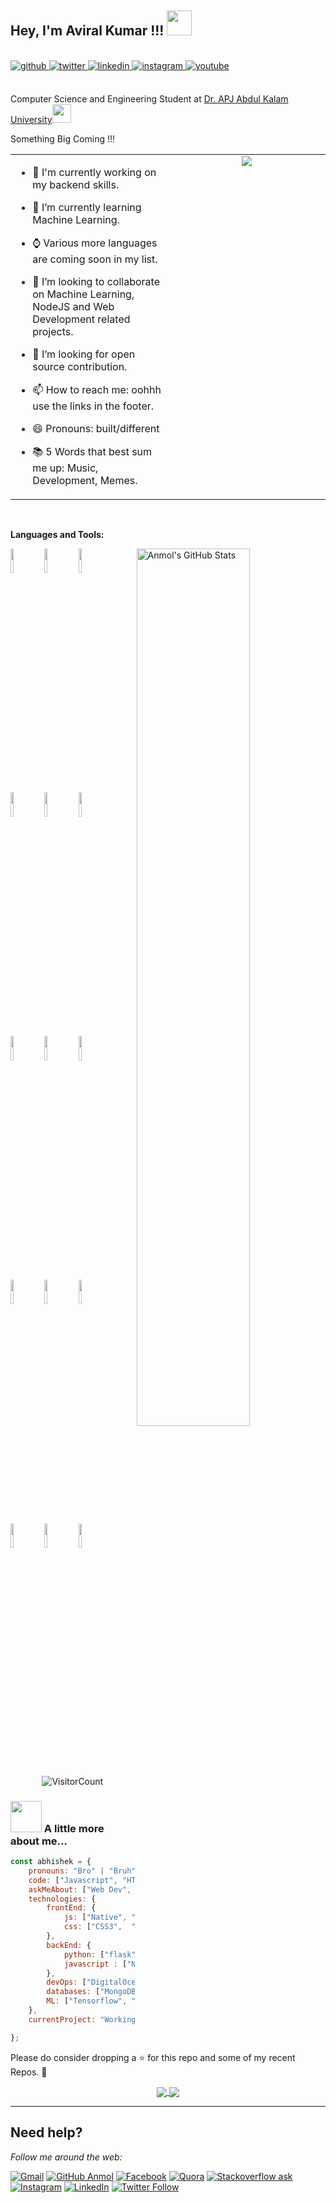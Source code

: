 <h2>Hey, I'm Aviral Kumar !!! <img src="https://github.com/mayankchaudhary26/Cool-Readme-ideas/blob/master/data/night%20code.gif" width="40"></h2> 
<br/>
<div align = 'left'>
<a href="https://github.com/SpartanXY" target="_blank">
<img src=https://img.shields.io/badge/github-%2324292e.svg?&style=for-the-badge&logo=github&logoColor=white alt=github style="margin-bottom: 5px;" />
</a>
<a href="https://twitter.com/Aviral0407" target="_blank">
<img src=https://img.shields.io/badge/twitter-%2300acee.svg?&style=for-the-badge&logo=twitter&logoColor=white alt=twitter style="margin-bottom: 5px;" />
</a>
<a href="https://www.linkedin.com/in/aviralkumaru4/" target="_blank">
<img src=https://img.shields.io/badge/linkedin-%231E77B5.svg?&style=for-the-badge&logo=linkedin&logoColor=white alt=linkedin style="margin-bottom: 5px;" />
</a>
<a href="https://instagram.com/spartan.xy" target="_blank">
<img src=https://img.shields.io/badge/instagram-%23000000.svg?&style=for-the-badge&logo=instagram&logoColor=white alt=instagram style="margin-bottom: 5px;" />
</a>
<a href="https://www.youtube.com/channel/UCNhuBtqGzy5J942gwXtQLxw" target="_blank">
<img src=https://img.shields.io/badge/youtube-%23EE4831.svg?&style=for-the-badge&logo=youtube&logoColor=white alt=youtube style="margin-bottom: 5px;" />
</a>  
 <br /> <br />

Computer Science and Engineering Student at <a href="https://aktu.ac.in/">Dr. APJ Abdul Kalam University</a><img src="https://media.giphy.com/media/fYSnHlufseco8Fh93Z/giphy.gif" width="30">

Something Big Coming !!!
</em></p>

<table><tr><td valign="top" width="50%">

- 🔮 I'm currently working on my backend skills.
  
- 🌱 I’m currently learning Machine Learning.
  
- ⌚ Various more languages are coming soon in my list.

- 👯 I’m looking to collaborate on Machine Learning, NodeJS and Web Development related projects.
  
- 🤔 I’m looking for open source contribution. 
- 📫 How to reach me: oohhh use the links in the footer.
- 😄 Pronouns: built/different
- 📚 5 Words that best sum me up: Music, Development, Memes.


</td><td valign="top" width="50%">

<div align="center">
<img src="https://user-images.githubusercontent.com/74038190/240906093-9be4d344-6782-461a-b5a6-32a07bf7b34e.gif" />
</div>  


</td></tr></table>  

<br/>  




**Languages and Tools:** 

<p>
  <a href="https://github.com/anmolpant/SaniText">
    <img width="60%" align="right" alt="Anmol's GitHub Stats" src="https://github-readme-stats.vercel.app/api?username=SpartanXY&show_icons=true&hide_border=true" />
  </a>
  
  
  <code><img width="10%" src="https://www.vectorlogo.zone/logos/python/python-ar21.svg"></code>
  <code><img width="10%" src="https://www.vectorlogo.zone/logos/nodejs/nodejs-horizontal.svg"></code>
  <code><img width="10%" src="https://www.vectorlogo.zone/logos/mongodb/mongodb-ar21.svg"></code>
  <br />
  <code><img width="10%" src="https://www.vectorlogo.zone/logos/w3_html5/w3_html5-ar21.svg"></code>
  <code><img width="10%" src="https://www.vectorlogo.zone/logos/tailwindcss/tailwindcss-ar21.svg"></code>
  <code><img width="10%" src="https://www.vectorlogo.zone/logos/javascript/javascript-ar21.svg"></code>
  <br />
  <code><img width="10%" src="https://www.vectorlogo.zone/logos/mysql/mysql-ar21.svg"></code>
  <code><img width="10%" src="https://www.vectorlogo.zone/logos/java/java-ar21.svg"></code>
  <code><img width="10%" src="https://www.vectorlogo.zone/logos/pocoo_flask/pocoo_flask-ar21.svg"></code>
  <br />
  <code><img width="10%" src="https://www.vectorlogo.zone/logos/git-scm/git-scm-ar21.svg"></code>
  <code><img width="10%" src="https://www.vectorlogo.zone/logos/jquery/jquery-ar21.svg"></code>
  <code><img width="10%" src="https://www.vectorlogo.zone/logos/golang/golang-horizontal.svg"></code>
  <br />
  <code><img width="10%" src="https://www.vectorlogo.zone/logos/digitalocean/digitalocean-ar21.svg"></code>
  <code><img width="10%" src="https://www.vectorlogo.zone/logos/json/json-ar21.svg"></code>
  <code><img width="10%" src="https://www.vectorlogo.zone/logos/github/github-ar21.svg"></code>
  
</p>

<div align="center">

![VisitorCount](https://komarev.com/ghpvc/?username=SpartanXY&label=RYUKENDO+US)

</div>


### <img src="https://media.giphy.com/media/VgCDAzcKvsR6OM0uWg/giphy.gif" width="50"> A little more about me...  

```javascript
const abhishek = {
    pronouns: "Bro" | "Bruh",
    code: ["Javascript", "HTML", "Python", "Java", "C++"],
    askMeAbout: ["Web Dev", "Tech", "Machine learning", "Software Development", "TV Shows", "Content Writing", "Memes"],
    technologies: {
        frontEnd: {
            js: ["Native", "jQuery"],
            css: ["CSS3",  "Bootstrap"]
        },
        backEnd: {
            python: ["flask"]
            javascript : ["NodeJS"]
        },
        devOps: ["DigitalOcean"]
        databases: ["MongoDB", "MySql", "sqlite", "phpMyAdmin"],
        ML: ["Tensorflow", "Keras", "Sklearn", "open-cv", "matplotlib", "pandas", "Octave"]
    },
    currentProject: "Working on techmed my current project for helping end users who faces issues while seeking medicines near them.",

};
```

Please do consider dropping a ⭐ for this repo and some of my recent Repos. 🥺

<p align="center">
  <a href="https://github.com/anmolpant/Detecting-COVID-19-from-X-Ray">
    <img align="center" src="https://github-readme-stats.vercel.app/api/pin/?username=SpartanXY&repo=ALone" />
  </a>
  <a href="https://github.com/anmolpant/ULMFiT-Sentiment">
    <img align="center" src="https://github-readme-stats.vercel.app/api/pin/?username=SpartanXY&repo=codetantra" />
  </a>


---

## Need help?
<i>Follow me around the web:</i><br>

[![Gmail](https://img.shields.io/badge/%20-Send%20Mail-black?color=14171A&labelColor=ef5350&logo=gmail&logoColor=ffffff)](mailto:abhishekgupta0118?subject=From%20GitHub&body=Hi,%20there.%20Found%20you%20from%20GitHub.) [![GitHub Anmol](https://img.shields.io/github/followers/cosmos-dx?label=follow&style=social)](https://github.com/cosmos-dx) [![Facebook](https://img.shields.io/badge/Facebook-add-blue.svg?logo=facebook&logoColor=white)](https://www.facebook.com/profile.php?id=100002567964281) [![Quora](https://img.shields.io/badge/Quora-ask-red.svg?logo=quora)](https://www.quora.com/profile/Abhishek-Gupta-3459) [![Stackoverflow ask](https://img.shields.io/badge/StackOverflow-ask-orange)](https://stackoverflow.com/users/8885810/abhishek-gupta) [![Instagram](https://img.shields.io/badge/Instagram-follow-purple.svg?logo=instagram&logoColor=white)](https://www.instagram.com/abhishek.gupta0118/) [![LinkedIn](https://img.shields.io/badge/LinkedIn-connect-blue.svg?logo=linkedin&logoColor=white)](https://www.linkedin.com/in/abhishek-gupta-a1a44a203/) [![Twitter Follow](https://img.shields.io/twitter/follow/Abhishek?style=social)](https://twitter.com/abhi18_01) 

</p>
